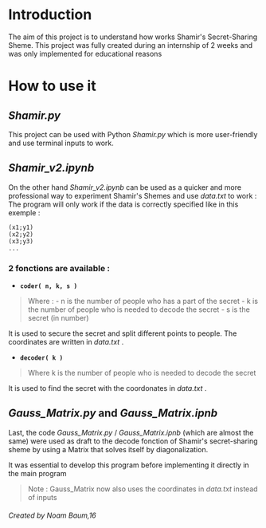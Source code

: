# Introduction

The aim of this project is to understand how works Shamir's Secret-Sharing Sheme.
This project was fully created during an internship of 2 weeks and was only implemented for educational reasons


# How to use it


##  *Shamir.py*
This project can be used with Python *Shamir.py* which is more user-friendly and use terminal inputs to work.


## *Shamir_v2.ipynb*
On the other hand *Shamir_v2.ipynb* can be used as a quicker and more professional way to experiment Shamir's Shemes and use *data.txt* to work :
    The program will only work if the data is correctly specified like in this exemple :
    
    (x1;y1)
    (x2;y2)
    (x3;y3)
    ...

### 2 fonctions are available :



  - **`coder( n, k, s )`**



 
 >Where :
	 - n is the number of people who has a part of the secret 
	 - k is the number of people who is needed to decode the secret
     - s is the secret (in number)

It is used to secure the secret and split different points to
   people. The coordinates are written in *data.txt* .



- **`decoder( k )`**
 
 >Where k is the number of people who is needed to decode the secret


It is used to find the secret with the coordonates in *data.txt* .


## *Gauss_Matrix.py* and *Gauss_Matrix.ipnb*
Last, the code *Gauss_Matrix.py* / *Gauss_Matrix.ipnb* (which are almost the same) were used as draft to the decode fonction of Shamir's secret-sharing sheme by using a Matrix that solves itself by diagonalization.

It was essential to develop this program before implementing it directly in the main program

> Note : Gauss_Matrix now also uses the coordinates in *data.txt* instead of inputs





###### Created by Noam Baum,16
